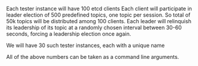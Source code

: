Each tester instance will have 100 etcd clients
Each client will participate in leader election of 500 predefined topics, one topic per session.
So total of 50k topics will be distributed among 100 clients.
Each leader will relinquish its leadership of its topic at a randomly chosen interval between 30-60 seconds, forcing a leadership election once again.

We will have 30 such tester instances, each with a unique name

All of the above numbers can be taken as a command line arguments.
